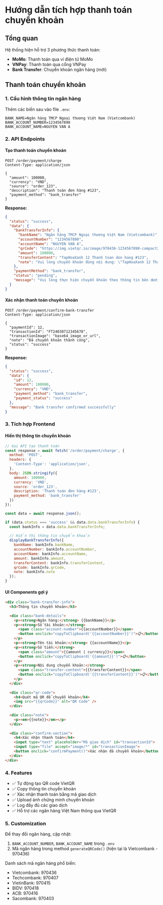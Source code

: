 # Hướng dẫn tích hợp thanh toán chuyển khoản

## Tổng quan

Hệ thống hiện hỗ trợ 3 phương thức thanh toán:
- **MoMo**: Thanh toán qua ví điện tử MoMo
- **VNPay**: Thanh toán qua cổng VNPay
- **Bank Transfer**: Chuyển khoản ngân hàng (mới)

## Thanh toán chuyển khoản

### 1. Cấu hình thông tin ngân hàng

Thêm các biến sau vào file `.env`:

```env
BANK_NAME=Ngân hàng TMCP Ngoại thương Việt Nam (Vietcombank)
BANK_ACCOUNT_NUMBER=1234567890
BANK_ACCOUNT_NAME=NGUYEN VAN A
```

### 2. API Endpoints

#### Tạo thanh toán chuyển khoản

```http
POST /order/payment/charge
Content-Type: application/json

{
  "amount": 100000,
  "currency": "VND",
  "source": "order_123",
  "description": "Thanh toán đơn hàng #123",
  "payment_method": "bank_transfer"
}
```

**Response:**
```json
{
  "status": "success",
  "data": {
    "bankTransferInfo": {
      "bankName": "Ngân hàng TMCP Ngoại thương Việt Nam (Vietcombank)",
      "accountNumber": "1234567890",
      "accountName": "NGUYEN VAN A",
      "qrCode": "https://img.vietqr.io/image/970436-1234567890-compact2.jpg?amount=100000&addInfo=TapHoaXanh%2012%20Thanh%20toan%20don%20hang",
      "amount": 100000,
      "transferContent": "TapHoaXanh 12 Thanh toan don hang #123",
      "note": "Vui lòng chuyển khoản đúng nội dung: \"TapHoaXanh 12 Thanh toan don hang #123\" để được xử lý tự động"
    },
    "paymentMethod": "bank_transfer",
    "status": "pending",
    "message": "Vui lòng thực hiện chuyển khoản theo thông tin bên dưới"
  }
}
```

#### Xác nhận thanh toán chuyển khoản

```http
POST /order/payment/confirm-bank-transfer
Content-Type: application/json

{
  "paymentId": 12,
  "transactionId": "FT24030712345678",
  "transactionImage": "base64_image_or_url",
  "note": "Đã chuyển khoản thành công",
  "status": "success"
}
```

**Response:**
```json
{
  "status": "success",
  "data": {
    "id": 12,
    "amount": 100000,
    "currency": "VND",
    "payment_method": "bank_transfer",
    "payment_status": "success"
  },
  "message": "Bank transfer confirmed successfully"
}
```

### 3. Tích hợp Frontend

#### Hiển thị thông tin chuyển khoản

```javascript
// Gọi API tạo thanh toán
const response = await fetch('/order/payment/charge', {
  method: 'POST',
  headers: {
    'Content-Type': 'application/json',
  },
  body: JSON.stringify({
    amount: 100000,
    currency: 'VND',
    source: 'order_123',
    description: 'Thanh toán đơn hàng #123',
    payment_method: 'bank_transfer'
  })
});

const data = await response.json();

if (data.status === 'success' && data.data.bankTransferInfo) {
  const bankInfo = data.data.bankTransferInfo;
  
  // Hiển thị thông tin chuyển khoản
  displayBankTransferInfo({
    bankName: bankInfo.bankName,
    accountNumber: bankInfo.accountNumber,
    accountName: bankInfo.accountName,
    amount: bankInfo.amount,
    transferContent: bankInfo.transferContent,
    qrCode: bankInfo.qrCode,
    note: bankInfo.note
  });
}
```

#### UI Components gợi ý

```html
<div class="bank-transfer-info">
  <h3>Thông tin chuyển khoản</h3>
  
  <div class="bank-details">
    <p><strong>Ngân hàng:</strong> {{bankName}}</p>
    <p><strong>Số tài khoản:</strong> 
      <span class="account-number">{{accountNumber}}</span>
      <button onclick="copyToClipboard('{{accountNumber}}')">📋</button>
    </p>
    <p><strong>Tên tài khoản:</strong> {{accountName}}</p>
    <p><strong>Số tiền:</strong> 
      <span class="amount">{{amount | currency}}</span>
      <button onclick="copyToClipboard('{{amount}}')">📋</button>
    </p>
    <p><strong>Nội dung chuyển khoản:</strong> 
      <span class="transfer-content">{{transferContent}}</span>
      <button onclick="copyToClipboard('{{transferContent}}')">📋</button>
    </p>
  </div>
  
  <div class="qr-code">
    <h4>Quét mã QR để chuyển khoản</h4>
    <img src="{{qrCode}}" alt="QR Code" />
  </div>
  
  <div class="note">
    <p><em>{{note}}</em></p>
  </div>
  
  <div class="confirm-section">
    <h4>Xác nhận thanh toán</h4>
    <input type="text" placeholder="Mã giao dịch" id="transactionId">
    <input type="file" accept="image/*" id="transactionImage">
    <button onclick="confirmPayment()">Xác nhận đã chuyển khoản</button>
  </div>
</div>
```

### 4. Features

- ✅ Tự động tạo QR code VietQR
- ✅ Copy thông tin chuyển khoản
- ✅ Xác nhận thanh toán bằng mã giao dịch
- ✅ Upload ảnh chứng minh chuyển khoản
- ✅ Log đầy đủ các giao dịch
- ✅ Hỗ trợ các ngân hàng Việt Nam thông qua VietQR

### 5. Customization

Để thay đổi ngân hàng, cập nhật:
1. `BANK_ACCOUNT_NUMBER`, `BANK_ACCOUNT_NAME` trong `.env`
2. Mã ngân hàng trong method `generateQRCode()` (hiện tại là Vietcombank - 970436)

Danh sách mã ngân hàng phổ biến:
- Vietcombank: 970436
- Techcombank: 970407  
- VietinBank: 970415
- BIDV: 970418
- ACB: 970416
- Sacombank: 970403

